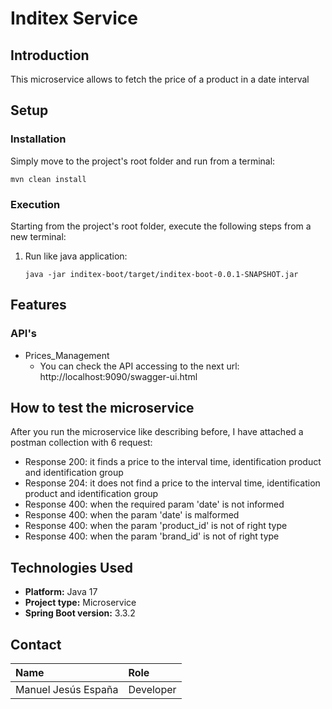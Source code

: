 # Inditex Service

## Introduction

This microservice allows to fetch the price of a product in a date interval

## Setup

### Installation

Simply move to the project's root folder and run from a terminal:

```
mvn clean install
```

### Execution

Starting from the project's root folder, execute the following steps from a new terminal:

1. Run like java application:

    ```
    java -jar inditex-boot/target/inditex-boot-0.0.1-SNAPSHOT.jar
    ```

## Features
### API's

* Prices_Management
  * You can check the API accessing to the next url: http://localhost:9090/swagger-ui.html

## How to test the microservice

After you run the microservice like describing before, I have attached a postman collection 
with 6 request:
* Response 200: it finds a price to the interval time, identification product and identification group
* Response 204: it does not find a price to the interval time, identification product and identification group
* Response 400: when the required param 'date' is not informed
* Response 400: when the param 'date' is malformed
* Response 400: when the param 'product_id' is not of right type
* Response 400: when the param 'brand_id' is not of right type

## Technologies Used

* **Platform:** Java 17
* **Project type:** Microservice
* **Spring Boot version:** 3.3.2

## Contact

| Name   | Role  |
|:-------|:------|
| Manuel Jesús España|Developer|
